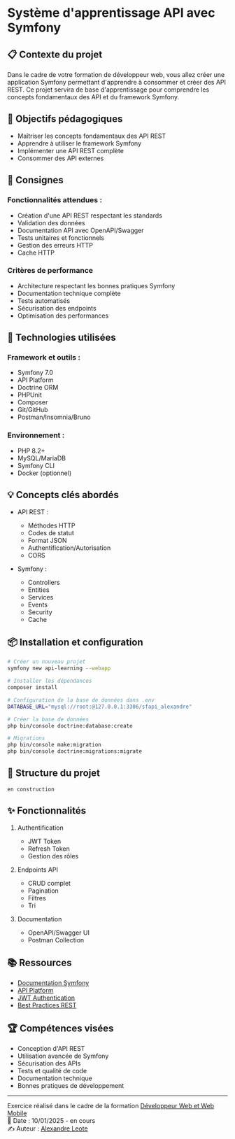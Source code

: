 # Système d'apprentissage API avec Symfony
## 📋 Contexte du projet
Dans le cadre de votre formation de développeur web, vous allez créer une application Symfony permettant d'apprendre à consommer et créer des API REST. Ce projet servira de base d'apprentissage pour comprendre les concepts fondamentaux des API et du framework Symfony.

## 🎯 Objectifs pédagogiques
- Maîtriser les concepts fondamentaux des API REST
- Apprendre à utiliser le framework Symfony
- Implémenter une API REST complète
- Consommer des API externes

## 📝 Consignes
### Fonctionnalités attendues :
- Création d'une API REST respectant les standards
- Validation des données
- Documentation API avec OpenAPI/Swagger
- Tests unitaires et fonctionnels
- Gestion des erreurs HTTP
- Cache HTTP

### Critères de performance
- Architecture respectant les bonnes pratiques Symfony
- Documentation technique complète
- Tests automatisés
- Sécurisation des endpoints
- Optimisation des performances

## 🔧 Technologies utilisées
### Framework et outils :
- Symfony 7.0
- API Platform
- Doctrine ORM
- PHPUnit
- Composer
- Git/GitHub
- Postman/Insomnia/Bruno

### Environnement :
- PHP 8.2+
- MySQL/MariaDB
- Symfony CLI
- Docker (optionnel)

## 💡 Concepts clés abordés
- API REST :
  - Méthodes HTTP
  - Codes de statut
  - Format JSON
  - Authentification/Autorisation
  - CORS

- Symfony :
  - Controllers
  - Entities
  - Services
  - Events
  - Security
  - Cache

## 📦 Installation et configuration
```bash
# Créer un nouveau projet
symfony new api-learning --webapp

# Installer les dépendances
composer install

# Configuration de la base de données dans .env
DATABASE_URL="mysql://root:@127.0.0.1:3306/sfapi_alexandre"

# Créer la base de données
php bin/console doctrine:database:create

# Migrations
php bin/console make:migration
php bin/console doctrine:migrations:migrate
```

## 🚀 Structure du projet
```
en construction
```

## ✨ Fonctionnalités
1. Authentification
   - JWT Token
   - Refresh Token
   - Gestion des rôles

2. Endpoints API
   - CRUD complet
   - Pagination
   - Filtres
   - Tri

3. Documentation
   - OpenAPI/Swagger UI
   - Postman Collection

## 📚 Ressources
- [Documentation Symfony](https://symfony.com/doc/current/index.html)
- [API Platform](https://api-platform.com/docs/)
- [JWT Authentication](https://github.com/lexik/LexikJWTAuthenticationBundle)
- [Best Practices REST](https://swagger.io/resources/articles/best-practices-in-api-design/)

## 🏆 Compétences visées
- Conception d'API REST
- Utilisation avancée de Symfony
- Sécurisation des APIs
- Tests et qualité de code
- Documentation technique
- Bonnes pratiques de développement

___
Exercice réalisé dans le cadre de la formation [Développeur Web et Web Mobile](https://elan-formation.fr/formation/19754) <br>
📅 Date : 10/01/2025 - en cours <br>
✍️ Auteur : [Alexandre Leote](https://github.com/alexandreleote)
